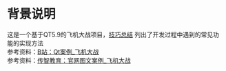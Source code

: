 # 背景说明
这是一个基于QT5.9的飞机大战项目，[技巧总结](./skills.txt) 列出了开发过程中遇到的常见功能的实现方法\
参考资料：[B站：Qt案例_飞机大战](https://www.bilibili.com/video/BV1xy4y1m794?p=1)\
参考资料：[传智教育：官网图文案例_飞机大战](http://www.itcast.cn/news/20200116/16250978607.shtml)
